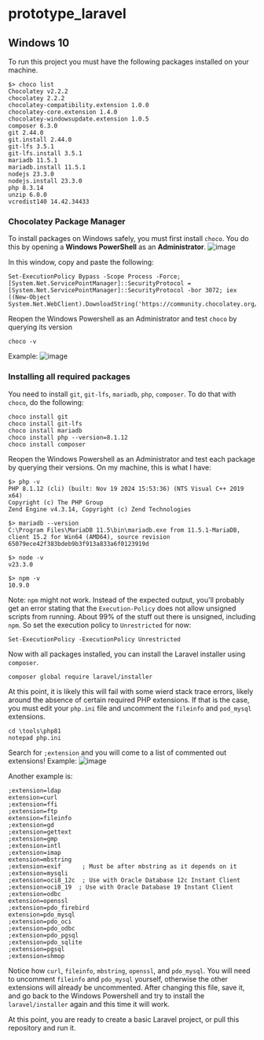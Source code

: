 # prototype_laravel

## Windows 10
To run this project you must have the following packages installed on your machine.
```
$> choco list
Chocolatey v2.2.2
chocolatey 2.2.2
chocolatey-compatibility.extension 1.0.0
chocolatey-core.extension 1.4.0
chocolatey-windowsupdate.extension 1.0.5
composer 6.3.0
git 2.44.0
git.install 2.44.0
git-lfs 3.5.1
git-lfs.install 3.5.1
mariadb 11.5.1
mariadb.install 11.5.1
nodejs 23.3.0
nodejs.install 23.3.0
php 8.3.14
unzip 6.0.0
vcredist140 14.42.34433
```
### Chocolatey Package Manager
To install packages on Windows safely, you must first install `choco`. You do this by opening a **Windows PowerShell** as an **Administrator**.
![image](https://github.com/user-attachments/assets/e875534b-d44f-41a4-a266-62efa9308708)

In this window, copy and paste the following:
```
Set-ExecutionPolicy Bypass -Scope Process -Force; [System.Net.ServicePointManager]::SecurityProtocol = [System.Net.ServicePointManager]::SecurityProtocol -bor 3072; iex ((New-Object System.Net.WebClient).DownloadString('https://community.chocolatey.org/install.ps1'))
```

Reopen the Windows Powershell as an Administrator and test `choco` by querying its version
```
choco -v
```
Example:
![image](https://github.com/user-attachments/assets/94d6b1c2-63d0-4fce-adf8-2ce7678896f3)

### Installing all required packages
You need to install `git`, `git-lfs`, `mariadb`, `php`, `composer`. To do that with `choco`, do the following:
```
choco install git 
choco install git-lfs
choco install mariadb
choco install php --version=8.1.12
choco install composer
```

Reopen the Windows Powershell as an Administrator and test each package by querying their versions. On my machine, this is what I have:
```
$> php -v
PHP 8.1.12 (cli) (built: Nov 19 2024 15:53:36) (NTS Visual C++ 2019 x64)
Copyright (c) The PHP Group
Zend Engine v4.3.14, Copyright (c) Zend Technologies

$> mariadb --version
C:\Program Files\MariaDB 11.5\bin\mariadb.exe from 11.5.1-MariaDB, client 15.2 for Win64 (AMD64), source revision 65079ece42f383bdeb9b3f913a833a6f0123919d

$> node -v
v23.3.0

$> npm -v
10.9.0
```

Note: `npm` might not work. Instead of the expected output, you'll probably get an error stating that the `Execution-Policy` does not allow unsigned scripts from running. About 99% of the stuff out there is unsigned, including `npm`. So set the execution policy to `Unrestricted` for now:
```
Set-ExecutionPolicy -ExecutionPolicy Unrestricted
```

Now with all packages installed, you can install the Laravel installer using `composer`.
```
composer global require laravel/installer
```

At this point, it is likely this will fail with some wierd stack trace errors, likely around the absence of certain required PHP extensions. If that is the case, you must edit your `php.ini` file and uncomment the `fileinfo` and `pod_mysql` extensions. 
```
cd \tools\php81
notepad php.ini
```
Search for `;extension` and you will come to a list of commented out extensions! Example:
![image](https://github.com/user-attachments/assets/0bea58f3-2bbc-4846-9346-36900be0a017)

Another example is:
```
;extension=ldap
extension=curl
;extension=ffi
;extension=ftp
extension=fileinfo
;extension=gd
;extension=gettext
;extension=gmp
;extension=intl
;extension=imap
extension=mbstring
;extension=exif      ; Must be after mbstring as it depends on it
;extension=mysqli
;extension=oci8_12c  ; Use with Oracle Database 12c Instant Client
;extension=oci8_19  ; Use with Oracle Database 19 Instant Client
;extension=odbc
extension=openssl
;extension=pdo_firebird
extension=pdo_mysql
;extension=pdo_oci
;extension=pdo_odbc
;extension=pdo_pgsql
;extension=pdo_sqlite
;extension=pgsql
;extension=shmop
```
Notice how `curl`, `fileinfo`, `mbstring`, `openssl`, and `pdo_mysql`. You will need to uncomment `fileinfo` and `pdo_mysql` yourself, otherwise the other extensions will already be uncommented. 
After changing this file, save it, and go back to the Windows Powershell and try to install the `laravel/installer` again and this time it will work.

At this point, you are ready to create a basic Laravel project, or pull this repository and run it.



